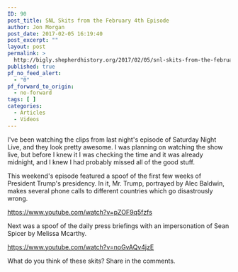 ```yaml
---
ID: 90
post_title: SNL Skits from the February 4th Episode
author: Jon Morgan
post_date: 2017-02-05 16:19:40
post_excerpt: ""
layout: post
permalink: >
  http://bigly.shepherdhistory.org/2017/02/05/snl-skits-from-the-february-4th-episode/
published: true
pf_no_feed_alert:
  - "0"
pf_forward_to_origin:
  - no-forward
tags: [ ]
categories:
  - Articles
  - Videos
---
```

I've been watching the clips from last night's episode of Saturday Night Live, and they look pretty awesome. I was planning on watching the show live, but before I knew it I was checking the time and it was already midnight, and I knew I had probably missed all of the good stuff.

This weekend's episode featured a spoof of the first few weeks of President Trump's presidency. In it, Mr. Trump, portrayed by Alec Baldwin, makes several phone calls to different countries which go disastrously wrong.

https://www.youtube.com/watch?v=pZOF9q5fzfs

Next was a spoof of the daily press briefings with an impersonation of Sean Spicer by Melissa Mcarthy.

https://www.youtube.com/watch?v=noGvAQv4jzE

What do you think of these skits? Share in the comments.